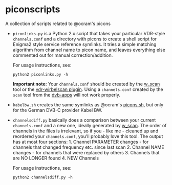 piconscripts
============

A collection of scripts related to @ocram's picons

* `piconlinks.py` is a Python 2.x script that takes 
  your particular VDR-style `channels.conf` and a
  directory with picons to create a shell script for
  Enigma2 style service reference symlinks.
  It tries a simple matching algorithm from channel
  name to picon name, and leaves everything else
  commented out for manual correction/addition.

  For usage instructions, see:

  ```python2 piconlinks.py -h```

  **Important note:** Your `channels.conf` should be created
  by the [w_scan](http://wirbel.htpc-forum.de/w_scan/index2.html)
  tool or the [vdr-wirbelscan plugin](http://wirbel.htpc-forum.de/wirbelscan/index2.html).
  Using a `channels.conf` created by the `scan` tool from the
  [dvb-apps](http://www.linuxtv.org/) will not work properly.

* `kabelbw.sh` creates the same symlinks as @ocram's
  [picons.sh](https://github.com/ocram/picons/blob/master/picons.sh),
  but only for the German DVB-C provider Kabel BW.

* `channelsdiff.py` basically does a comparison between your
  current `channels.conf` and a new one, ideally generated by
  [w_scan](http://wirbel.htpc-forum.de/w_scan/index2.html).
  The order of channels in the files is irrelevant, so if you - like me -
  cleaned up and reordered your `channels.conf`, you'll probably love this tool.
  The output has at most four sections:
		1. Channel PARAMETER changes - for channels that changed frequency etc. since last scan
		2. Channel NAME changes - for channels that were replaced by others
		3. Channels that are NO LONGER found
		4. NEW Channels

  For usage instructions, see:

  ```python2 channelsdiff.py -h```


